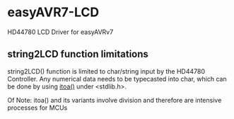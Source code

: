 # easyAVR7-LCD
HD44780 LCD Driver for easyAVRv7

## string2LCD function limitations
string2LCD() function is limited to char/string input by the HD44780 Controller. Any numerical data needs to be typecasted into char, which can be done by using [itoa()](https://www.ibm.com/docs/en/zos/2.2.0?topic=functions-itoa-convert-int-into-string) under <stdlib.h>. 

Of Note: itoa() and its variants involve division and therefore are intensive processes for MCUs

